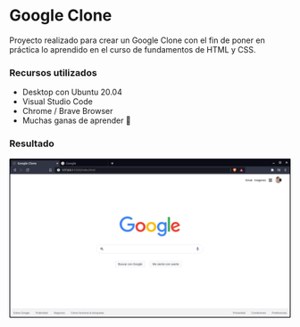 # Google Clone
Proyecto realizado para crear un Google Clone con el fin de poner en práctica lo aprendido en el curso de fundamentos de HTML y CSS.

### Recursos utilizados
- Desktop con Ubuntu 20.04
- Visual Studio Code
- Chrome / Brave Browser
- Muchas ganas de aprender 💪

### Resultado

![Screenshot](images/screenshot.png)
